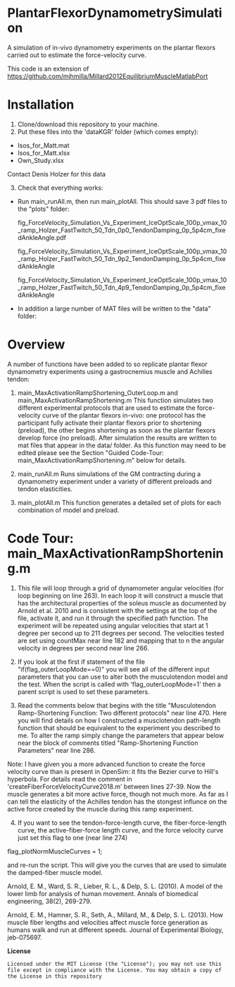 # PlantarFlexorDynamometrySimulation
A simulation of in-vivo dynamometry experiments on the plantar flexors carried out to estimate the force-velocity curve. 

This code is an extension of https://github.com/mjhmilla/Millard2012EquilibriumMuscleMatlabPort

# Installation

1. Clone/download this repository to your machine.
2. Put these files into the 'dataKGR' folder (which comes empty):

- Isos_for_Matt.mat
- Isos_for_Matt.xlsx
- Own_Study.xlsx

Contact Denis Holzer for this data

3. Check that everything works:
  - Run main_runAll.m, then run main_plotAll. This should save 3 pdf files to the "plots" folder:

    fig_ForceVelocity_Simulation_Vs_Experiment_lceOptScale_100p_vmax_10_ramp_Holzer_FastTwitch_50_Tdn_0p0_TendonDamping_0p_5p4cm_fixedAnkleAngle.pdf  

    fig_ForceVelocity_Simulation_Vs_Experiment_lceOptScale_100p_vmax_10_ramp_Holzer_FastTwitch_50_Tdn_9p2_TendonDamping_0p_5p4cm_fixedAnkleAngle

    fig_ForceVelocity_Simulation_Vs_Experiment_lceOptScale_100p_vmax_10_ramp_Holzer_FastTwitch_50_Tdn_4p9_TendonDamping_0p_5p4cm_fixedAnkleAngle

  - In addition a large number of MAT files will be written to the "data" folder:

# Overview

A number of functions have been added to so replicate plantar flexor dynamometry experiments using a gastrocnemius muscle and Achilles tendon:

1. main_MaxActivationRampShortening_OuterLoop.m and main_MaxActivationRampShortening.m
    This function simulates two different experimental protocols that are used to estimate the force-velocity curve of the plantar flexors in-vivo: one protocol has the participant fully activate their plantar flexors prior to shortening (preload), the other begins shortening as soon as the plantar flexors develop force (no preload). After simulation the results are written to mat files that appear in the data/ folder. As this function may need to be edited please see the Section "Guided Code-Tour: main_MaxActivationRampShortening.m" below for details.

2. main_runAll.m
    Runs simulations of the GM contracting during a dynamometry experiment under a variety of different preloads and tendon elasticities.

3. main_plotAll.m
    This function generates a detailed set of plots for each combination of model and preload.


# Code Tour: main_MaxActivationRampShortening.m

1. This file will loop through a grid of dynamometer angular velocities (for loop beginning on line 263). In each loop it will construct a muscle that has the architectural properties of the soleus muscle as documented by Arnold et al. 2010 and is consistent with the settings at the top of the file, activate it, and run it through the specified path function. The experiment will be repeated using angular velocities that start at 1 degree per second up to 211 degrees per second. The velocities tested are set using countMax near line 182 and mapping that to n the angular velocity in degrees per second near line 266.

2. If you look at the first if statement of the file "if(flag_outerLoopMode==0)" you will see all of the different input parameters that you can use to alter both the musculotendon model and the test. When the script is called with 'flag_outerLoopMode=1' then a parent script is used to set these parameters.

3. Read the comments below that begins with the title "Musculotendon Ramp-Shortening Function: Two different protocols" near line 470. Here you will find details on how I constructed a musclotendon path-length function that should be equivalent to the experiment you described to me. To alter the ramp simply change the parameters that appear below near the block of comments titled "Ramp-Shortening Function Parameters" near line 286.

 Note: I have given you a more advanced function to create the force velocity curve than is present in OpenSim: it fits the Bezier curve to Hill's hyperbola. For details read the comment in 'createFiberForceVelocityCurve2018.m' between lines 27-39. Now the muscle generates a bit more active force, though not much more. As far as I can tell the elasticity of the Achilles tendon has the stongest influnce on the active force created by the muscle during this ramp experiment.

4. If you want to see the tendon-force-length curve, the fiber-force-length curve, the active-fiber-force length curve, and the force velocity curve just set this flag to one (near line 274)

 flag_plotNormMuscleCurves            = 1;

 and re-run the script. This will give you the curves that are used to simulate the damped-fiber muscle model.

 Arnold, E. M., Ward, S. R., Lieber, R. L., & Delp, S. L. (2010). A model of the lower limb for analysis of human movement. Annals of biomedical engineering, 38(2), 269-279.

 Arnold, E. M., Hamner, S. R., Seth, A., Millard, M., & Delp, S. L. (2013). How muscle fiber lengths and velocities affect muscle force generation as humans walk and run at different speeds. Journal of Experimental Biology, jeb-075697.

<b>License</b>
```
Licensed under the MIT License (the "License"); you may not use this file except in compliance with the License. You may obtain a copy of the License in this repository 
```
